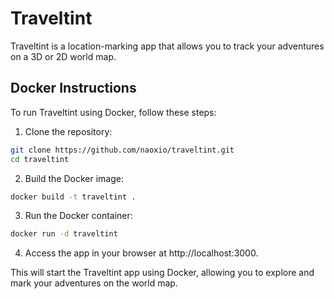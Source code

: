 # Traveltint

Traveltint is a location-marking app that allows you to track your adventures on a 3D or 2D world map.

## Docker Instructions

To run Traveltint using Docker, follow these steps:

1. Clone the repository:
```sh
git clone https://github.com/naoxio/traveltint.git
cd traveltint
```

2. Build the Docker image:
```sh
docker build -t traveltint .
```

3. Run the Docker container:
```sh
docker run -d traveltint
```

4. Access the app in your browser at http://localhost:3000.

This will start the Traveltint app using Docker, allowing you to explore and mark your adventures on the world map.